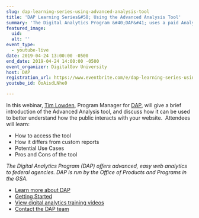 ```yaml
---
slug: dap-learning-series-using-advanced-analysis-tool
title: 'DAP Learning Series&#58; Using the Advanced Analysis Tool'
summary: 'The Digital Analytics Program &#40;DAP&#41; uses a paid Analytics 360 account&#46; Users of DAP have access to a special tool currently only available for paid accounts - the Advanced Analysis tool&#46; In this training, we’ll demo the tool and show how you can use it to better understand your data and create drag-and-drop reports!'
featured_image: 
  uid: 
  alt: ''
event_type: 
  - youtube-live
date: 2019-04-24 13:00:00 -0500
end_date: 2019-04-24 14:00:00 -0500
event_organizer: DigitalGov University
host: DAP
registration_url: https://www.eventbrite.com/e/dap-learning-series-using-the-advanced-analysis-tool-registration-59013346508 
youtube_id: OoAisdLNhe0

---
```


In this webinar, [Tim Lowden](https://digital.gov/authors/tlowden/), Program Manager for [DAP](https://digital.gov/dap/), will give a brief introduction of the Advanced Analysis tool, and discuss how it can be used to better understand how the public interacts with your website.  Attendees will learn:

- How to access the tool 
- How it differs from custom reports 
- Potential Use Cases 
- Pros and Cons of the tool 

_The Digital Analytics Program (DAP) offers advanced, easy web analytics to federal agencies. DAP is run by the Office of Products and Programs in the GSA._

- [Learn more about DAP](https://www.digitalgov.gov/services/dap/?__hstc=178037178.6df0bfb6325b021320caefc863c6b10a.1537471110272.1551458455902.1551722413397.31&__hssc=178037178.1.1551722413397&__hsfp=3247019564) 
- [Getting Started](https://github.com/digital-analytics-program/gov-wide-code) 
- [View digital analytics training videos](https://www.youtube.com/playlist?list=PLd9b-GuOJ3nFwlyvLFUtmDpYFKezhot8P) 
- [Contact the DAP team](mailto:dap@support.digitalgov.gov)
